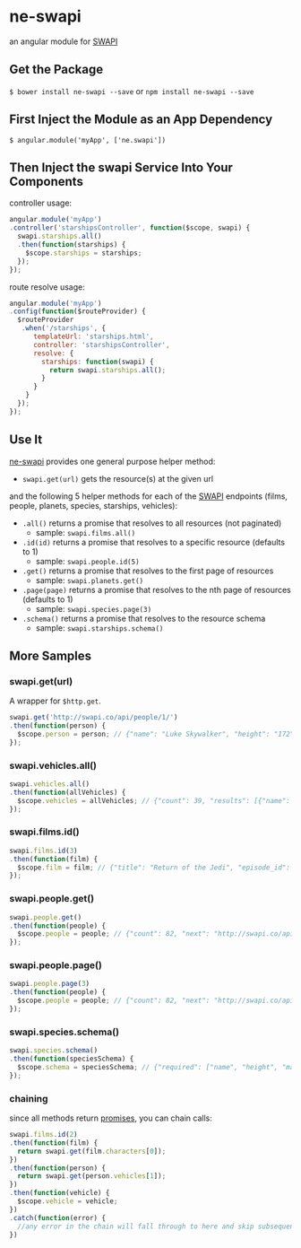 # ne-swapi
an angular module for [SWAPI](https://swapi.co)

## Get the Package
`$ bower install ne-swapi --save`
or
`npm install ne-swapi --save`

## First Inject the Module as an App Dependency
`$ angular.module('myApp', ['ne.swapi'])`

## Then Inject the swapi Service Into Your Components
controller usage:
```javascript
angular.module('myApp')
.controller('starshipsController', function($scope, swapi) {
  swapi.starships.all()
  .then(function(starships) {
    $scope.starships = starships;
  });
});
```

route resolve usage:
```javascript
angular.module('myApp')
.config(function($routeProvider) {
  $routeProvider
   .when('/starships', {
      templateUrl: 'starships.html',
      controller: 'starshipsController',
      resolve: {
        starships: function(swapi) {
          return swapi.starships.all();
        }
      }
    }
  });
});
```

## Use It
[ne-swapi](https://github.com/nickescallon/ne-swapi) provides one general purpose helper method:
* `swapi.get(url)` gets the resource(s) at the given url

and the following 5 helper methods for each of the [SWAPI](https://swapi.co) endpoints (films, people, planets, species, starships, vehicles):
* `.all()` returns a promise that resolves to all resources (not paginated)
  * sample: `swapi.films.all()`
* `.id(id)` returns a promise that resolves to a specific resource (defaults to 1)
  * sample: `swapi.people.id(5)`
* `.get()` returns a promise that resolves to the first page of resources
  * sample: `swapi.planets.get()`
* `.page(page)` returns a promise that resolves to the nth page of resources (defaults to 1)
  * sample: `swapi.species.page(3)`
* `.schema()` returns a promise that resolves to the resource schema
  * sample: `swapi.starships.schema()`

## More Samples

### swapi.get(url)
A wrapper for `$http.get`.
```javascript
swapi.get('http://swapi.co/api/people/1/')
.then(function(person) {
  $scope.person = person; // {"name": "Luke Skywalker", "height": "172", ...}
});
```

### swapi.vehicles.all()

```javascript
swapi.vehicles.all()
.then(function(allVehicles) {
  $scope.vehicles = allVehicles; // {"count": 39, "results": [{"name": "Sand Crawler", ...} ...] ...}
});
```

### swapi.films.id()

```javascript
swapi.films.id(3)
.then(function(film) {
  $scope.film = film; // {"title": "Return of the Jedi", "episode_id": 6, ...}
});
```

### swapi.people.get()

```javascript
swapi.people.get()
.then(function(people) {
  $scope.people = people; // {"count": 82, "next": "http://swapi.co/api/people/?page=2", ...}
});
```

### swapi.people.page()

```javascript
swapi.people.page(3)
.then(function(people) {
  $scope.people = people; // {"count": 82, "next": "http://swapi.co/api/people/?page=4", ...}
});
```

### swapi.species.schema()
```javascript
swapi.species.schema()
.then(function(speciesSchema) {
  $scope.schema = speciesSchema; // {"required": ["name", "height", "mass", ...] ...}
});
```

### chaining
since all methods return [promises](https://docs.angularjs.org/api/ng/service/$q), you can chain calls:
```javascript
swapi.films.id(2)
.then(function(film) {
  return swapi.get(film.characters[0]);
})
.then(function(person) {
  return swapi.get(person.vehicles[1]);
})
.then(function(vehicle) {
  $scope.vehicle = vehicle;
})
.catch(function(error) {
  //any error in the chain will fall through to here and skip subsequent .then calls
})
```
